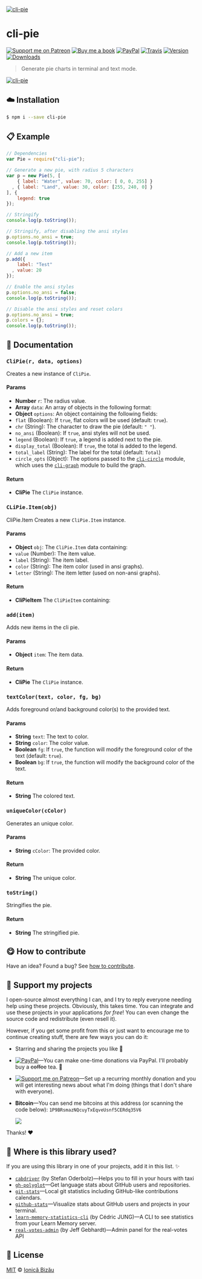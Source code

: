 
[![cli-pie](http://i.imgur.com/FcSpq0W.png)](#)

# cli-pie

 [![Support me on Patreon][badge_patreon]][patreon] [![Buy me a book][badge_amazon]][amazon] [![PayPal][badge_paypal_donate]][paypal-donations] [![Travis](https://img.shields.io/travis/IonicaBizau/node-cli-pie.svg)](https://travis-ci.org/IonicaBizau/node-cli-pie/) [![Version](https://img.shields.io/npm/v/cli-pie.svg)](https://www.npmjs.com/package/cli-pie) [![Downloads](https://img.shields.io/npm/dt/cli-pie.svg)](https://www.npmjs.com/package/cli-pie)

> Generate pie charts in terminal and text mode.

[![cli-pie](http://i.imgur.com/6VA7578.png)](#)

## :cloud: Installation

```sh
$ npm i --save cli-pie
```


## :clipboard: Example



```js
// Dependencies
var Pie = require("cli-pie");

// Generate a new pie, with radius 5 characters
var p = new Pie(5, [
    { label: "Water", value: 70, color: [ 0, 0, 255] }
  , { label: "Land", value: 30, color: [255, 240, 0] }
], {
    legend: true
});

// Stringify
console.log(p.toString());

// Stringify, after disabling the ansi styles
p.options.no_ansi = true;
console.log(p.toString());

// Add a new item
p.add({
    label: "Test"
  , value: 20
});

// Enable the ansi styles
p.options.no_ansi = false;
console.log(p.toString());

// Disable the ansi styles and reset colors
p.options.no_ansi = true;
p.colors = {};
console.log(p.toString());
```

## :memo: Documentation


### `CliPie(r, data, options)`
Creates a new instance of `CliPie`.

#### Params
- **Number** `r`: The radius value.
- **Array** `data`: An array of objects in the following format:
- **Object** `options`: An object containing the following fields:
 - `flat` (Boolean): If `true`, flat colors will be used (default: `true`).
 - `chr` (String): The character to draw the pie (default: `" "`).
 - `no_ansi` (Boolean): If `true`, ansi styles will not be used.
 - `legend` (Boolean): If `true`, a legend is added next to the pie.
 - `display_total` (Boolean): If `true`, the total is added to the legend.
 - `total_label` (String): The label for the total (default: `Total`)
 - `circle_opts` (Object): The options passed to the
   [`cli-circle`](https://github.com/IonicaBizau/node-cli-circle) module,
   which uses the
   [`cli-graph`](https://github.com/IonicaBizau/node-cli-graph) module to
   build the graph.

#### Return
- **CliPie** The `CliPie` instance.

### `CLiPie.Item(obj)`
CliPie.Item
Creates a new `CliPie.Item` instance.

#### Params
- **Object** `obj`: The `CliPie.Item` data containing:
 - `value` (Number): The item value.
 - `label` (String): The item label.
 - `color` (String): The item color (used in ansi graphs).
 - `letter` (String): The item letter (used on non-ansi graphs).

#### Return
- **CliPieItem** The `CliPieItem` containing:

### `add(item)`
Adds new items in the cli pie.

#### Params
- **Object** `item`: The item data.

#### Return
- **CliPie** The `CliPie` instance.

### `textColor(text, color, fg, bg)`
Adds foreground or/and background color(s) to the provided text.

#### Params
- **String** `text`: The text to color.
- **String** `color`: The color value.
- **Boolean** `fg`: If `true`, the function will modify the foreground color of the text (default: `true`).
- **Boolean** `bg`: If `true`, the function will modify the background color of the text.

#### Return
- **String** The colored text.

### `uniqueColor(cColor)`
Generates an unique color.

#### Params
- **String** `cColor`: The provided color.

#### Return
- **String** The unique color.

### `toString()`
Stringifies the pie.

#### Return
- **String** The stringified pie.



## :yum: How to contribute
Have an idea? Found a bug? See [how to contribute][contributing].


## :sparkling_heart: Support my projects

I open-source almost everything I can, and I try to reply everyone needing help using these projects. Obviously,
this takes time. You can integrate and use these projects in your applications *for free*! You can even change the source code and redistribute (even resell it).

However, if you get some profit from this or just want to encourage me to continue creating stuff, there are few ways you can do it:

 - Starring and sharing the projects you like :rocket:
 - [![PayPal][badge_paypal]][paypal-donations]—You can make one-time donations via PayPal. I'll probably buy a ~~coffee~~ tea. :tea:
 - [![Support me on Patreon][badge_patreon]][patreon]—Set up a recurring monthly donation and you will get interesting news about what I'm doing (things that I don't share with everyone).
 - **Bitcoin**—You can send me bitcoins at this address (or scanning the code below): `1P9BRsmazNQcuyTxEqveUsnf5CERdq35V6`

    ![](https://i.imgur.com/z6OQI95.png)

Thanks! :heart:


## :dizzy: Where is this library used?
If you are using this library in one of your projects, add it in this list. :sparkles:


 - [`cabdriver`](https://github.com/metaodi/cabdriver) (by Stefan Oderbolz)—Helps you to fill in your hours with taxi
 - [`gh-polyglot`](https://github.com/IonicaBizau/node-gh-polyglot)—Get language stats about GitHub users and repositories.
 - [`git-stats`](https://github.com/IonicaBizau/git-stats)—Local git statistics including GitHub-like contributions calendars.
 - [`github-stats`](https://github.com/IonicaBizau/github-stats)—Visualize stats about GitHub users and projects in your terminal.
 - [`learn-memory-statistics-cli`](https://github.com/cedced19/learn-memory-statistics-cli#readme) (by Cédric JUNG)—A CLI to see statistics from your Learn Memory server.
 - [`real-votes-admin`](https://github.com/jeffgebhardt/real-votes-admin#readme) (by Jeff Gebhardt)—Admin panel for the real-votes API

## :scroll: License

[MIT][license] © [Ionică Bizău][website]

[badge_patreon]: http://ionicabizau.github.io/badges/patreon.svg
[badge_amazon]: http://ionicabizau.github.io/badges/amazon.svg
[badge_paypal]: http://ionicabizau.github.io/badges/paypal.svg
[badge_paypal_donate]: http://ionicabizau.github.io/badges/paypal_donate.svg
[patreon]: https://www.patreon.com/ionicabizau
[amazon]: http://amzn.eu/hRo9sIZ
[paypal-donations]: https://www.paypal.com/cgi-bin/webscr?cmd=_s-xclick&hosted_button_id=RVXDDLKKLQRJW
[donate-now]: http://i.imgur.com/6cMbHOC.png

[license]: http://showalicense.com/?fullname=Ionic%C4%83%20Biz%C4%83u%20%3Cbizauionica%40gmail.com%3E%20(https%3A%2F%2Fionicabizau.net)&year=2015#license-mit
[website]: https://ionicabizau.net
[contributing]: /CONTRIBUTING.md
[docs]: /DOCUMENTATION.md

